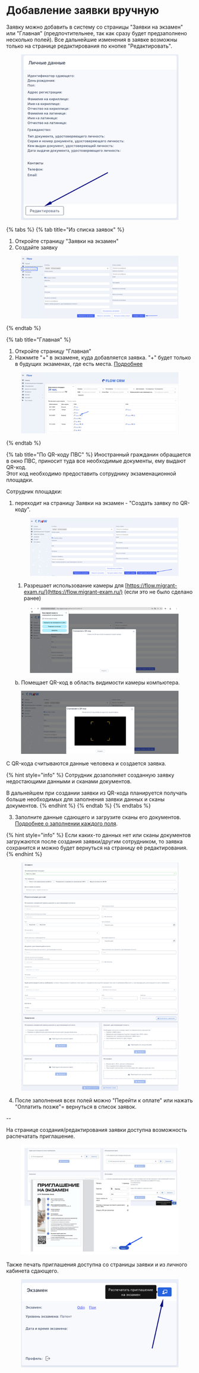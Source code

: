 # Добавление заявки вручную

Заявку можно добавить в систему со страницы "Заявки на экзамен" или "Главная" (предпочтительнее, так как сразу будет предзаполнено несколько полей). Все дальнейшие изменения в заявке  возможны только на странице редактирования по кнопке "Редактировать".

<figure><img src="../../.gitbook/assets/image (397).png" alt=""><figcaption></figcaption></figure>

{% tabs %}
{% tab title="Из списка заявок" %}


1. Откройте страницу "Заявки на экзамен"
2. Создайте заявку&#x20;

<figure><img src="../../.gitbook/assets/image (334).png" alt=""><figcaption></figcaption></figure>
{% endtab %}

{% tab title="Главная" %}
1. Откройте страницу "Главная"
2. Нажмите "+" в экзамене, куда добавляется заявка. "+" будет только в будущих экзаменах, где есть места. [Подробнее](../kvota-na-ekzamen.-gde-posmotret.md)

<figure><img src="../../.gitbook/assets/image (335).png" alt=""><figcaption></figcaption></figure>
{% endtab %}

{% tab title="По QR-коду  ПВС" %}
Иностранный гражданин обращается в окно ПВС, приносит туда все необходимые документы, ему выдают QR-код. \
Этот код необходимо предоставить сотруднику экзаменационной площадки.&#x20;

Сотрудник площадки:

1.  &#x20;переходит на страницу Заявки на экзамен - "Создать заявку по QR-коду".

    <figure><img src="../../.gitbook/assets/image (17).png" alt=""><figcaption></figcaption></figure>

    1. Разрешает использование камеры для [https://flow.migrant-exam.ru/](https://flow.migrant-exam.ru/) (если это не было сделано ранее)



    <figure><img src="../../.gitbook/assets/image (18).png" alt=""><figcaption></figcaption></figure>

    b. Помещает QR-код в область видимости камеры компьютера.

<figure><img src="../../.gitbook/assets/image (19).png" alt=""><figcaption></figcaption></figure>

С QR-кода считываются данные человека и создается заявка.&#x20;

{% hint style="info" %}
Сотрудник дозаполняет созданную заявку недостающими данными и сканами документов.&#x20;

В дальнейшем при создании заявки из QR-кода планируется получать больше необходимых для заполнения заявки данных и сканы документов.
{% endhint %}
{% endtab %}
{% endtabs %}

3. Заполните данные сдающего и загрузите сканы его документов. [Подробнее о заполнении каждого поля](zapolnenie-polei-v-zayavke.md).

{% hint style="info" %}
Если каких-то данных нет или сканы документов загружаются после создания заявки/другим сотрудником, то заявка сохранится и можно будет вернуться на страницу её редактирования.
{% endhint %}

<figure><img src="../../.gitbook/assets/image (140).png" alt=""><figcaption></figcaption></figure>

4. После заполнения всех полей можно "Перейти к оплате" или нажать "Оплатить позже"= вернуться в список заявок.

\--

На странице создания/редактирования заявки доступна возможность  распечатать приглашение.

<figure><img src="../../.gitbook/assets/image (98).png" alt=""><figcaption></figcaption></figure>

Также печать приглашения доступна со страницы заявки и из личного кабинета сдающего.

<figure><img src="../../.gitbook/assets/image (398).png" alt=""><figcaption></figcaption></figure>
